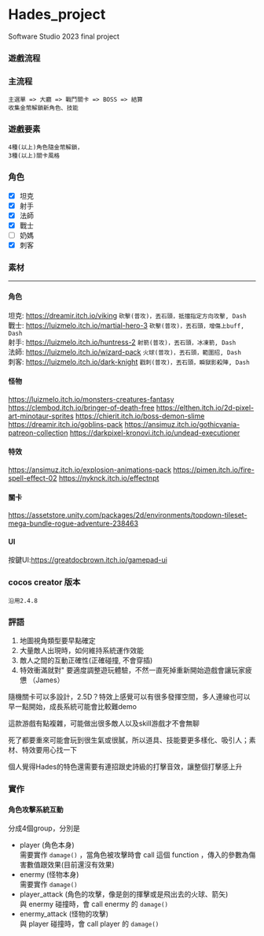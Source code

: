 # Hades_project
Software Studio 2023 final project

### 遊戲流程

### 主流程

    主選單 => 大廳 => 戰鬥關卡 => BOSS => 結算
    收集金幣解鎖新角色、技能
  
### 遊戲要素

    4種(以上)角色隨金幣解鎖，
    3種(以上)關卡風格
  
### 角色

- [x] 坦克
- [x] 射手
- [x] 法師
- [x] 戰士
- [ ] 奶媽
- [x] 刺客
  
### 素材

---

#### 角色

<!-- 
瑟雷西：https://luizmelo.itch.io/ghost-warrior-3

李星: https://ansimuz.itch.io/gothicvania-church-pack

亞所: https://luizmelo.itch.io/martial-hero

雞毛撢子: https://luizmelo.itch.io/evil-wizard-2

貓貓: https://luizmelo.itch.io/pet-cat-pack -->

坦克: https://dreamir.itch.io/viking
`砍擊(普攻)，丟石頭，抵擋指定方向攻擊, Dash`  
戰士: https://luizmelo.itch.io/martial-hero-3
`砍擊(普攻)，丟石頭，增傷上buff, Dash`  
射手: https://luizmelo.itch.io/huntress-2
`射箭(普攻)，丟石頭，冰凍箭, Dash`  
法師: https://luizmelo.itch.io/wizard-pack
`火球(普攻)，丟石頭，範圍招, Dash`  
刺客: https://luizmelo.itch.io/dark-knight
`戳刺(普攻)，丟石頭，瞬獄影殺陣, Dash`  

<!-- https://luizmelo.itch.io/hero-knight
https://luizmelo.itch.io/knight-pack
https://luizmelo.itch.io/knights-pack
https://luizmelo.itch.io/fire-worm 
https://aamatniekss.itch.io/fantasy-knight-free-pixelart-animated-character -->

#### 怪物

https://luizmelo.itch.io/monsters-creatures-fantasy
https://clembod.itch.io/bringer-of-death-free
https://elthen.itch.io/2d-pixel-art-minotaur-sprites
https://chierit.itch.io/boss-demon-slime
https://dreamir.itch.io/goblins-pack
https://ansimuz.itch.io/gothicvania-patreon-collection
https://darkpixel-kronovi.itch.io/undead-executioner

#### 特效

https://ansimuz.itch.io/explosion-animations-pack
https://pimen.itch.io/fire-spell-effect-02
https://nyknck.itch.io/effectnpt

#### 關卡

https://assetstore.unity.com/packages/2d/environments/topdown-tileset-mega-bundle-rogue-adventure-238463


#### UI

按鍵UI:https://greatdocbrown.itch.io/gamepad-ui

### cocos creator 版本

    沿用2.4.8

### 評語

1. 地圖視角類型要早點確定
2. 大量敵人出現時，如何維持系統運作效能
3. 敵人之間的互動正確性(正確碰撞, 不會穿插)
4. 特效衝滿就對"  要適度調整遊玩體驗，不然一直死掉重新開始遊戲會讓玩家疲憊  （James）

隨機關卡可以多設計，2.5D？特效上感覺可以有很多發揮空間，多人連線也可以早一點開始，成長系統可能會比較難demo  

這款游戲有點複雜，可能做出很多敵人以及skill游戲才不會無聊  

死了都要重來可能會玩到很生氣或很膩，所以道具、技能要更多樣化、吸引人；素材、特效要用心找一下  

個人覺得Hades的特色還需要有連招跟史詩級的打擊音效，讓整個打擊感上升

### 實作

#### 角色攻擊系統互動

分成4個group，分別是

- player (角色本身)  
需要實作 `damage()` ，當角色被攻擊時會 call 這個 function ，傳入的參數為傷害數值跟效果(目前還沒有效果)
- enermy (怪物本身)  
需要實作 `damage()`
- player_attack (角色的攻擊，像是劍的揮擊或是飛出去的火球、箭矢)  
與 enermy 碰撞時，會 call enermy 的 `damage()`
- enermy_attack (怪物的攻擊)  
與 player 碰撞時，會 call player 的 `damage()`
